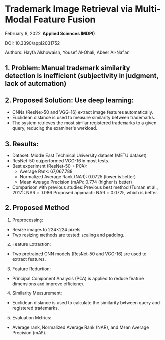 # Trademark Image Retrieval via Multi-Modal Feature Fusion
February 8, 2022, **Applied Sciences (MDPI)**

DOI: 10.3390/app12031752

Authors: Hayfa Alshowaish, Yousef Al-Ohali, Abeer Al-Nafjan

## 1. Problem: Manual trademark similarity detection is inefficient (subjectivity in judgment, lack of automation)

## 2. Proposed Solution: Use deep learning:

- CNNs (ResNet-50 and VGG-16) extract image features automatically.
- Euclidean distance is used to measure similarity between trademarks.
- The system retrieves the most similar registered trademarks to a given query, reducing the examiner's workload.

## 3. Results:

- Dataset:  Middle East Technical University dataset (METU dataset)
- ResNet-50 outperformed VGG-16 in most tests.
- Best experiment (ResNet-50 + PCA):
  - Average Rank: 67,067.788
  - Normalized Average Rank (NAR): 0.0725 (lower is better)
  - Mean Average Precision (mAP): 0.774 (higher is better)
- Comparison with previous studies:
Previous best method (Tursan et al., 2017): NAR = 0.086
Proposed approach: NAR = 0.0725, which is better.


## 2. Proposed Method

1. Preprocessing:

- Resize images to 224×224 pixels.
- Two resizing methods are tested: scaling and padding.

2. Feature Extraction:

- Two pretrained CNN models (ResNet-50 and VGG-16) are used to extract features.

3. Feature Reduction:

- Principal Component Analysis (PCA) is applied to reduce feature dimensions and improve efficiency.
4. Similarity Measurement:
- Euclidean distance is used to calculate the similarity between query and registered trademarks.
5. Evaluation Metrics:
- Average rank, Normalized Average Rank (NAR), and Mean Average Precision (mAP).


